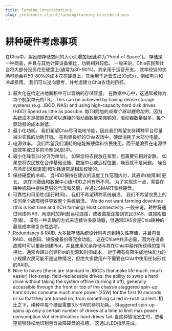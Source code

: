 ```yaml
---
title: Farming Considerations
slug: /reference-client/farming/farming-considerations
---
```


# 耕种硬件考虑事项

在Chia中，奖励随存储空间的大小而增加(因此称为“Proof of Space”)。 存储是一种商品，并且与其他计算设备相比，功耗相对较低。 一般来说，Chia农民预计会将大部分投资花在硬盘上(通常为80-90%)，其余用于运营开支。 效率较低的农场可能会将50-80%的成本花在硬盘上，其余用于运营支出(OpEx)，例如电力和冷却费用。 我们可以逆向思考，并考虑建立Chia农场的目标。

1. 最大化在给定占地面积中可以容纳的存储容量。 在数据中心中，这通常被称为每个机架单元的TB。 This can be achieved by having dense storage systems (e.g. JBOD, NAS) and using high-capacity hard disk drives (HDD)
   Spend as little as possible. 每TB附加的$或每个驱动器附加的$，因为系统成本是按照农民可以连接的驱动器数量来摊销的，驱动器数量越多，每个驱动器的成本越低。
2. 最小化功耗。 我们希望Chia尽可能地节能，因此我们希望支持耕种平台尽量减少农民的功耗开销。 在构建良好的Chia农场中，硬盘消耗了大部分电能。
3. 电源效率。 我们希望我们消耗的电能被硬盘和农民使用，而不是浪费在电源供应效率或过多的冷却(风扇)中。
4. 最小化噪音(以分贝为单位)。 如果您将农民放在家里，您需要它相对安静。 如果您将农民放在合作基础设施、数据中心或远程位置，噪音就不是问题。 噪音与冷却(风扇速度)和功耗通常是相互权衡的。
5. 保持硬盘的冷却。 当HDD保持在建议的温度工作范围内时，其寿命(故障率)更长。 这在消费级和数据中心级HDD之间有所不同。 为了实现这一点，需要在耕种机箱中提供足够的气流和风扇，并通过SMART监控硬盘。
6. 可靠性和可用性(运行时间)。 我们不希望耕种系统崩溃。 我们不希望农民上的任何单个故障组件导致整个系统崩溃。 We do not want farming downtime (this is lost time and XCH farming)
   Host connectivity. 一般来说，耕种将通过网络(NAS、网络附加存储)远程连接，或者直接连接到农民(DAS、直接附加存储)。 没有一种正确的方式来连接许多驱动器，但通常DAS会是Chia耕种的最低成本和复杂性选项。
7. Redundancy & RAID. 大多数存储系统设计时考虑到持久性存储，并且包含RAID、纠删码、镜像或备份等冗余功能。 这在Chia中并非必需，因为在设备故障时可以重新创建Plot，并且使用冗余存储与其在Chia中耕作所获得的空间相比，通常会超过创建Plot的能源和时间成本。 对于拥有有限生成地块能力的小规模农民可能不是这种情况，但绝大多数用户不需要在Chia中使用任何形式的RAID。
8. Nice to haves (these are standard in JBODs that make life much, much easier)
   Hot-swap, field-replaceable drives: the ability to swap a hard drive without taking the system offline (turning it off), generally accessible through the front or top of the chassis
   staggered spin-up: hard drives consume much more power (25W) for the first 10 seconds or so that they are turned on, from something called in-rush current. 相比之下，耕种中每个硬盘需要3.5-5W的待机功耗。 Staggered spin-up spins up only a certain number of drives at a time to limit max power consumption
   slot identification: hard drives fail. 当这种情况发生时，您希望能够轻松地识别包含故障硬盘的插槽。 这通过LED指示完成。
